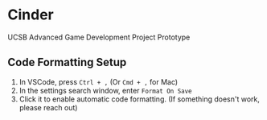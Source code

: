 # Cinder

UCSB Advanced Game Development Project Prototype

## Code Formatting Setup

1.  In VSCode, press `Ctrl + ,` (Or `Cmd + ,` for Mac)
2.  In the settings search window, enter `Format On Save`
3.  Click it to enable automatic code formatting. (If something doesn't work, please reach out)